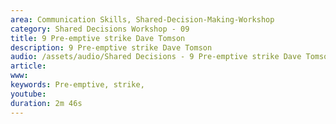 ```yaml
---
area: Communication Skills, Shared-Decision-Making-Workshop
category: Shared Decisions Workshop - 09
title: 9 Pre-emptive strike Dave Tomson
description: 9 Pre-emptive strike Dave Tomson
audio: /assets/audio/Shared Decisions - 9 Pre-emptive strike Dave Tomson - MQ.mp3
article: 
www: 
keywords: Pre-emptive, strike,
youtube: 
duration: 2m 46s
--- 
```


